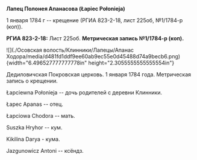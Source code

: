 **Лапец Полонея Апанасова (Łapiec Połonieja)**

1 января 1784 г -- крещение (РГИА 823-2-18, лист 225об, №1/1784-р
(коп)).

**РГИА 823-2-18:** Лист 225об. **Метрическая запись №1/1784-р (коп).**

![](./Осовская волость/Клинники/Лапецы/Апанас Ходора/media/d481fd1ddf9ee60ab9ec55e0d45488d74a9becb6.png){width="6.496527777777778in"
height="2.3055555555555554in"}

Дедиловичская Покровская церковь. 1 января 1784 года. Метрическая запись
о крещении.

Łapciewna Połonieja -- дочь родителей с деревни Клинники.

Łapec Apanas -- отец.

Łapciowa Chodora -- мать.

Suszka Hryhor -- кум.

Kikilina Darya - кума.

Jazgunowicz Antoni -- ксёндз.
